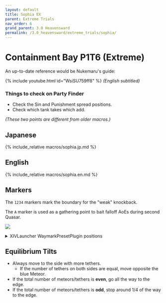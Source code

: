 ```yaml
---
layout: default
title: Sophia EX
parent: Extreme Trials
nav_order: 6
grand_parent: 3.0 Heavensward
permalink: /3.0_heavensward/extreme_trials/sophia/
---
```


# Containment Bay P1T6 (Extreme)

An up-to-date reference would be Nukemaru's guide:

{% include youtube.html id="WsiSU759ff8" %}
*(English subtitled)*

### Things to check on Party Finder

- Check the Sin and Punishment spread positions.
- Check which tank takes which add.

*(These two points are different from older macros.)*

## Japanese

{% include_relative macros/sophia.jp.md %}

## English

{% include_relative macros/sophia.en.md %}

## Markers

The `1234` markers mark the boundary for the "weak" knockback.

The `A` marker is used as a gathering point to bait falloff AoEs during second Quasar.

![]({{site.baseurl}}/images/3.0_heavensward/sophia/markers.jpg)
<details markdown=block>
<summary>XIVLauncher WaymarkPresetPlugin positions</summary>

```json
{
  "Name":"Sophia EX",
  "MapID":184,
  "A":{"X":18.4,"Y":0.0,"Z":-13.3,"ID":0,"Active":true},
  "B":{"X":0.0,"Y":0.0,"Z":0.0,"ID":1,"Active":false},
  "C":{"X":0.0,"Y":0.0,"Z":0.0,"ID":2,"Active":false},
  "D":{"X":0.0,"Y":0.0,"Z":0.0,"ID":3,"Active":false},
  "One":{"X":9.3,"Y":0.0,"Z":-9.3,"ID":4,"Active":true},
  "Two":{"X":9.3,"Y":0.0,"Z":9.3,"ID":5,"Active":true},
  "Three":{"X":-9.3,"Y":0.0,"Z":9.3,"ID":6,"Active":true},
  "Four":{"X":-9.3,"Y":0.0,"Z":-9.3,"ID":7,"Active":true}
}
```

</details>

## Equilibrium Tilts

- Always move to the side with more tethers.
    - If the number of tethers on both sides are equal, move opposite the blue Meteor.
- If the total number of meteors/tethers is **even**, go all the way to the edge.
- If the total number of meteors/tethers is **odd**, stop around 1/4 of the way to the edge.

<script data-goatcounter="https://tuufless.goatcounter.com/count"
        async src="//gc.zgo.at/count.js"></script>
